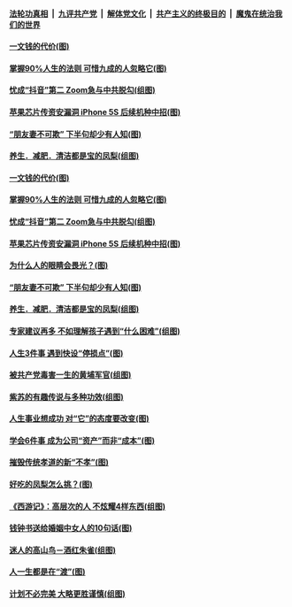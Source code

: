 

####  [法轮功真相](../../../../basic/blob/master/README.md?t=08062002) &nbsp;|&nbsp; [九评共产党](../../../../9ping.md/blob/master/README.md?t=08062002) &nbsp;|&nbsp; [解体党文化](../../../../jtdwh.md/blob/master/README.md?t=08062002)  &nbsp;|&nbsp; [共产主义的终极目的](../../../../gczydzjmd.md/blob/master/README.md?t=08062002) &nbsp;|&nbsp; [魔鬼在统治我们的世界](../../../../mgztzwmdsj.md/blob/master/README.md?t=08062002) 

#### [一文钱的代价(图)](../pages/p8/941910.md?t=08062002) 

#### [掌握90%人生的法则 可惜九成的人忽略它(图)](../pages/p8/942010.md?t=08062002) 

#### [忧成“抖音”第二 Zoom急与中共脱勾(组图)](../pages/p8/941975.md?t=08062002) 

#### [苹果芯片传资安漏洞 iPhone 5S 后续机种中招(图)](../pages/p8/941976.md?t=08062002) 

#### [“朋友妻不可欺” 下半句却少有人知(图)](../pages/p8/941524.md?t=08062002) 

#### [养生．减肥．清洁都是宝的凤梨(组图)](../pages/p8/941661.md?t=08062002) 

#### [一文钱的代价(图)](../pages/p8/941910.md?t=08062002) 

#### [掌握90%人生的法则 可惜九成的人忽略它(图)](../pages/p8/942010.md?t=08062002) 

#### [忧成“抖音”第二 Zoom急与中共脱勾(组图)](../pages/p8/941975.md?t=08062002) 

#### [苹果芯片传资安漏洞 iPhone 5S 后续机种中招(图)](../pages/p8/941976.md?t=08062002) 

#### [为什么人的眼睛会畏光？(图)](../pages/p8/941901.md?t=08062002) 

#### [“朋友妻不可欺” 下半句却少有人知(图)](../pages/p8/941524.md?t=08062002) 

#### [养生．减肥．清洁都是宝的凤梨(组图)](../pages/p8/941661.md?t=08062002) 

#### [专家建议再多 不如理解孩子遇到“什么困难”(组图)](../pages/p8/941857.md?t=08062002) 

#### [人生3件事 遇到快设“停损点”(图)](../pages/p8/941784.md?t=08062002) 

#### [被共产党毒害一生的黄埔军官(组图)](../pages/p8/941529.md?t=08062002) 

#### [紫苏的有趣传说与多种功效(组图)](../pages/p8/941621.md?t=08062002) 

#### [人生事业想成功 对“它”的态度要改变(图)](../pages/p8/941750.md?t=08062002) 

#### [学会6件事 成为公司“资产”而非“成本”(图)](../pages/p8/941612.md?t=08062002) 

#### [摧毁传统孝道的新“不孝”(图)](../pages/p8/941742.md?t=08062002) 

#### [好吃的凤梨怎么挑？(图)](../pages/p8/941542.md?t=08062002) 

#### [《西游记》：高层次的人 不炫耀4样东西(组图)](../pages/p8/941369.md?t=08062002) 

#### [钱钟书送给婚姻中女人的10句话(图)](../pages/p8/941525.md?t=08062002) 

#### [迷人的高山鸟－酒红朱雀(组图)](../pages/p8/941571.md?t=08062002) 

#### [人一生都是在“渡”(图)](../pages/p8/941181.md?t=08062002) 

#### [计划不必完美 大略更胜谨慎(组图)](../pages/p8/941550.md?t=08062002) 

